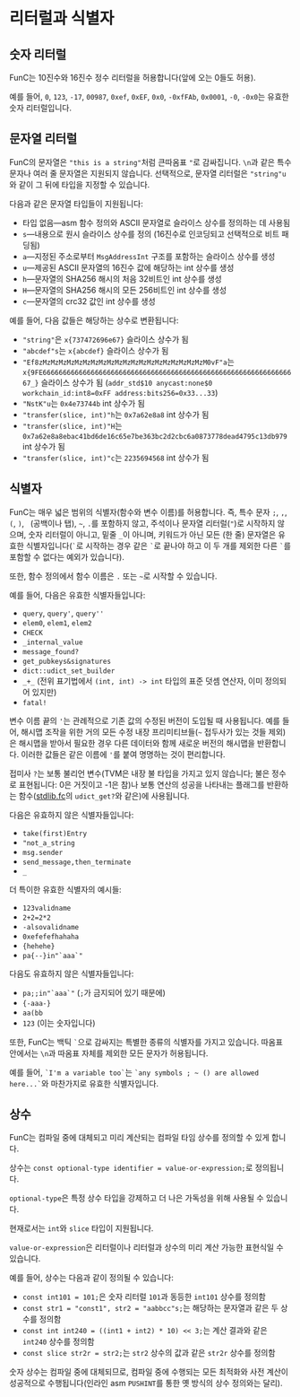 # 리터럴과 식별자

## 숫자 리터럴

FunC는 10진수와 16진수 정수 리터럴을 허용합니다(앞에 오는 0들도 허용).

예를 들어, `0`, `123`, `-17`, `00987`, `0xef`, `0xEF`, `0x0`, `-0xfFAb`, `0x0001`, `-0`, `-0x0`는 유효한 숫자 리터럴입니다.

## 문자열 리터럴

FunC의 문자열은 `"this is a string"`처럼 큰따옴표 `"`로 감싸집니다. `\n`과 같은 특수 문자나 여러 줄 문자열은 지원되지 않습니다.
선택적으로, 문자열 리터럴은 `"string"u`와 같이 그 뒤에 타입을 지정할 수 있습니다.

다음과 같은 문자열 타입들이 지원됩니다:

- 타입 없음—asm 함수 정의와 ASCII 문자열로 슬라이스 상수를 정의하는 데 사용됨
- `s`—내용으로 원시 슬라이스 상수를 정의 (16진수로 인코딩되고 선택적으로 비트 패딩됨)
- `a`—지정된 주소로부터 `MsgAddressInt` 구조를 포함하는 슬라이스 상수를 생성
- `u`—제공된 ASCII 문자열의 16진수 값에 해당하는 int 상수를 생성
- `h`—문자열의 SHA256 해시의 처음 32비트인 int 상수를 생성
- `H`—문자열의 SHA256 해시의 모든 256비트인 int 상수를 생성
- `c`—문자열의 crc32 값인 int 상수를 생성

예를 들어, 다음 값들은 해당하는 상수로 변환됩니다:

- `"string"`은 `x{737472696e67}` 슬라이스 상수가 됨
- `"abcdef"s`는 `x{abcdef}` 슬라이스 상수가 됨
- `"Ef8zMzMzMzMzMzMzMzMzMzMzMzMzMzMzMzMzMzMzMzMzM0vF"a`는 `x{9FE6666666666666666666666666666666666666666666666666666666666666667_}` 슬라이스 상수가 됨 (`addr_std$10 anycast:none$0 workchain_id:int8=0xFF address:bits256=0x33...33`)
- `"NstK"u`는 `0x4e73744b` int 상수가 됨
- `"transfer(slice, int)"h`는 `0x7a62e8a8` int 상수가 됨
- `"transfer(slice, int)"H`는 `0x7a62e8a8ebac41bd6de16c65e7be363bc2d2cbc6a0873778dead4795c13db979` int 상수가 됨
- `"transfer(slice, int)"c`는 `2235694568` int 상수가 됨

## 식별자

FunC는 매우 넓은 범위의 식별자(함수와 변수 이름)를 허용합니다. 즉, 특수 문자 `;`, `,`, `(`, `)`, ` `(공백이나 탭), `~`, `.`를 포함하지 않고, 주석이나 문자열 리터럴(`"`)로 시작하지 않으며, 숫자 리터럴이 아니고, 밑줄 `_`이 아니며, 키워드가 아닌 모든 (한 줄) 문자열은 유효한 식별자입니다(`` ` ``로 시작하는 경우 같은 `` ` ``로 끝나야 하고 이 두 개를 제외한 다른 `` ` ``를 포함할 수 없다는 예외가 있습니다).

또한, 함수 정의에서 함수 이름은 `.` 또는 `~`로 시작할 수 있습니다.

예를 들어, 다음은 유효한 식별자들입니다:

- `query`, `query'`, `query''`
- `elem0`, `elem1`, `elem2`
- `CHECK`
- `_internal_value`
- `message_found?`
- `get_pubkeys&signatures`
- `dict::udict_set_builder`
- `_+_` (전위 표기법에서 `(int, int) -> int` 타입의 표준 덧셈 연산자, 이미 정의되어 있지만)
- `fatal!`

변수 이름 끝의 `'`는 관례적으로 기존 값의 수정된 버전이 도입될 때 사용됩니다. 예를 들어, 해시맵 조작을 위한 거의 모든 수정 내장 프리미티브들(`~` 접두사가 있는 것들 제외)은 해시맵을 받아서 필요한 경우 다른 데이터와 함께 새로운 버전의 해시맵을 반환합니다. 이러한 값들은 같은 이름에 `'`를 붙여 명명하는 것이 편리합니다.

접미사 `?`는 보통 불리언 변수(TVM은 내장 불 타입을 가지고 있지 않습니다; 불은 정수로 표현됩니다: 0은 거짓이고 -1은 참)나 보통 연산의 성공을 나타내는 플래그를 반환하는 함수([stdlib.fc](/v3/documentation/smart-contracts/func/docs/stdlib)의 `udict_get?`와 같은)에 사용됩니다.

다음은 유효하지 않은 식별자들입니다:

- `take(first)Entry`
- `"not_a_string`
- `msg.sender`
- `send_message,then_terminate`
- `_`

더 특이한 유효한 식별자의 예시들:

- `123validname`
- `2+2=2*2`
- `-alsovalidname`
- `0xefefefhahaha`
- `{hehehe}`
- ``pa{--}in"`aaa`"``

다음도 유효하지 않은 식별자들입니다:

- ``pa;;in"`aaa`"`` (`;`가 금지되어 있기 때문에)
- `{-aaa-}`
- `aa(bb`
- `123` (이는 숫자입니다)

또한, FunC는 백틱 `` ` ``으로 감싸지는 특별한 종류의 식별자를 가지고 있습니다.
따옴표 안에서는 `\n`과 따옴표 자체를 제외한 모든 문자가 허용됩니다.

예를 들어, `` `I'm a variable too` ``는 `` `any symbols ; ~ () are allowed here...` ``와 마찬가지로 유효한 식별자입니다.

## 상수

FunC는 컴파일 중에 대체되고 미리 계산되는 컴파일 타임 상수를 정의할 수 있게 합니다.

상수는 `const optional-type identifier = value-or-expression;`로 정의됩니다.

`optional-type`은 특정 상수 타입을 강제하고 더 나은 가독성을 위해 사용될 수 있습니다.

현재로서는 `int`와 `slice` 타입이 지원됩니다.

`value-or-expression`은 리터럴이나 리터럴과 상수의 미리 계산 가능한 표현식일 수 있습니다.

예를 들어, 상수는 다음과 같이 정의될 수 있습니다:

- `const int101 = 101;`은 숫자 리터럴 `101`과 동등한 `int101` 상수를 정의함
- `const str1 = "const1", str2 = "aabbcc"s;`는 해당하는 문자열과 같은 두 상수를 정의함
- `const int int240 = ((int1 + int2) * 10) << 3;`는 계산 결과와 같은 `int240` 상수를 정의함
- `const slice str2r = str2;`는 `str2` 상수의 값과 같은 `str2r` 상수를 정의함

숫자 상수는 컴파일 중에 대체되므로, 컴파일 중에 수행되는 모든 최적화와 사전 계산이 성공적으로 수행됩니다(인라인 asm `PUSHINT`를 통한 옛 방식의 상수 정의와는 달리).
